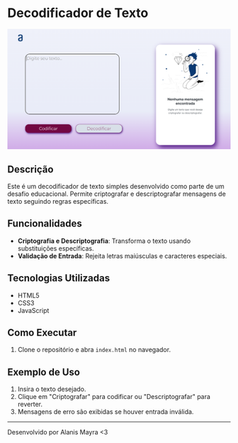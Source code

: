 # Decodificador de Texto

![Tela do decodificador](print.png)

## Descrição

Este é um decodificador de texto simples desenvolvido como parte de um desafio educacional. Permite criptografar e descriptografar mensagens de texto seguindo regras específicas.

## Funcionalidades

- **Criptografia e Descriptografia**: Transforma o texto usando substituições específicas.
- **Validação de Entrada**: Rejeita letras maiúsculas e caracteres especiais.

## Tecnologias Utilizadas

- HTML5
- CSS3
- JavaScript

## Como Executar

1. Clone o repositório e abra `index.html` no navegador.

## Exemplo de Uso

1. Insira o texto desejado.
2. Clique em "Criptografar" para codificar ou "Descriptografar" para reverter.
3. Mensagens de erro são exibidas se houver entrada inválida.

---

Desenvolvido por Alanis Mayra <3
